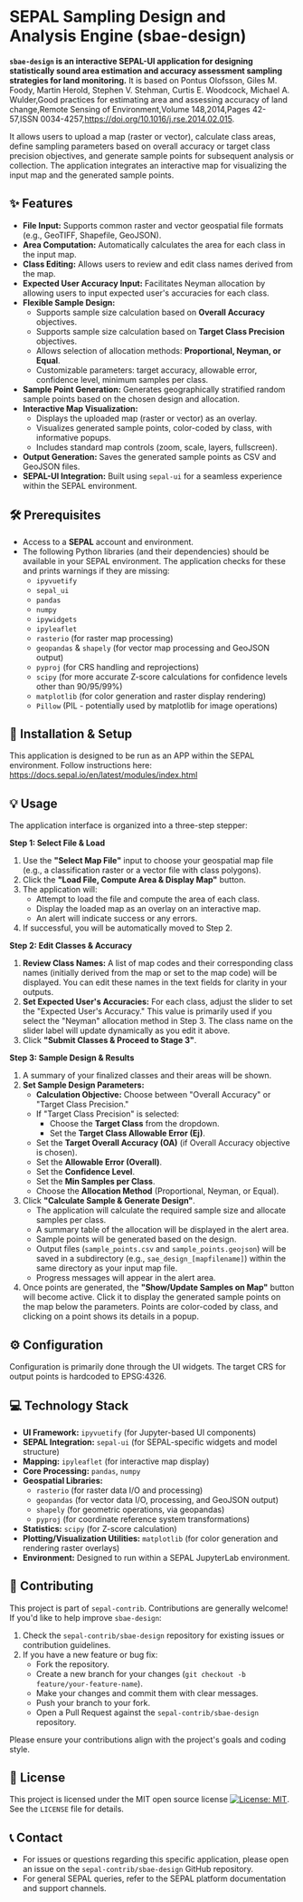 # SEPAL Sampling Design and Analysis Engine (sbae-design)

**`sbae-design` is an interactive SEPAL-UI application for designing statistically sound area estimation and accuracy assessment sampling strategies for land monitoring.** It is based on Pontus Olofsson, Giles M. Foody, Martin Herold, Stephen V. Stehman, Curtis E. Woodcock, Michael A. Wulder,Good practices for estimating area and assessing accuracy of land change,Remote Sensing of Environment,Volume 148,2014,Pages 42-57,ISSN 0034-4257,https://doi.org/10.1016/j.rse.2014.02.015. 

It allows users to upload a map (raster or vector), calculate class areas, define sampling parameters based on overall accuracy or target class precision objectives, and generate sample points for subsequent analysis or collection. The application integrates an interactive map for visualizing the input map and the generated sample points.

## ✨ Features

* **File Input:** Supports common raster and vector geospatial file formats (e.g., GeoTIFF, Shapefile, GeoJSON).
* **Area Computation:** Automatically calculates the area for each class in the input map.
* **Class Editing:** Allows users to review and edit class names derived from the map.
* **Expected User Accuracy Input:** Facilitates Neyman allocation by allowing users to input expected user's accuracies for each class.
* **Flexible Sample Design:**
    * Supports sample size calculation based on **Overall Accuracy** objectives.
    * Supports sample size calculation based on **Target Class Precision** objectives.
    * Allows selection of allocation methods: **Proportional, Neyman, or Equal**.
    * Customizable parameters: target accuracy, allowable error, confidence level, minimum samples per class.
* **Sample Point Generation:** Generates geographically stratified random sample points based on the chosen design and allocation.
* **Interactive Map Visualization:**
    * Displays the uploaded map (raster or vector) as an overlay.
    * Visualizes generated sample points, color-coded by class, with informative popups.
    * Includes standard map controls (zoom, scale, layers, fullscreen).
* **Output Generation:** Saves the generated sample points as CSV and GeoJSON files.
* **SEPAL-UI Integration:** Built using `sepal-ui` for a seamless experience within the SEPAL environment.

## 🛠️ Prerequisites

* Access to a **SEPAL** account and environment.
* The following Python libraries (and their dependencies) should be available in your SEPAL environment. The application checks for these and prints warnings if they are missing:
    * `ipyvuetify`
    * `sepal_ui`
    * `pandas`
    * `numpy`
    * `ipywidgets`
    * `ipyleaflet`
    * `rasterio` (for raster map processing)
    * `geopandas` & `shapely` (for vector map processing and GeoJSON output)
    * `pyproj` (for CRS handling and reprojections)
    * `scipy` (for more accurate Z-score calculations for confidence levels other than 90/95/99%)
    * `matplotlib` (for color generation and raster display rendering)
    * `Pillow` (PIL - potentially used by matplotlib for image operations)

## 🚀 Installation & Setup

This application is designed to be run as an APP within the SEPAL environment.
Follow instructions here: https://docs.sepal.io/en/latest/modules/index.html

## 💡 Usage

The application interface is organized into a three-step stepper:

**Step 1: Select File & Load**
1.  Use the **"Select Map File"** input to choose your geospatial map file (e.g., a classification raster or a vector file with class polygons).
2.  Click the **"Load File, Compute Area & Display Map"** button.
3.  The application will:
    * Attempt to load the file and compute the area of each class.
    * Display the loaded map as an overlay on an interactive map.
    * An alert will indicate success or any errors.
4.  If successful, you will be automatically moved to Step 2.

**Step 2: Edit Classes & Accuracy**
1.  **Review Class Names:** A list of map codes and their corresponding class names (initially derived from the map or set to the map code) will be displayed. You can edit these names in the text fields for clarity in your outputs.
2.  **Set Expected User's Accuracies:** For each class, adjust the slider to set the "Expected User's Accuracy." This value is primarily used if you select the "Neyman" allocation method in Step 3. The class name on the slider label will update dynamically as you edit it above.
3.  Click **"Submit Classes & Proceed to Stage 3"**.

**Step 3: Sample Design & Results**
1.  A summary of your finalized classes and their areas will be shown.
2.  **Set Sample Design Parameters:**
    * **Calculation Objective:** Choose between "Overall Accuracy" or "Target Class Precision."
    * If "Target Class Precision" is selected:
        * Choose the **Target Class** from the dropdown.
        * Set the **Target Class Allowable Error (Ej)**.
    * Set the **Target Overall Accuracy (OA)** (if Overall Accuracy objective is chosen).
    * Set the **Allowable Error (Overall)**.
    * Set the **Confidence Level**.
    * Set the **Min Samples per Class**.
    * Choose the **Allocation Method** (Proportional, Neyman, or Equal).
3.  Click **"Calculate Sample & Generate Design"**.
    * The application will calculate the required sample size and allocate samples per class.
    * A summary table of the allocation will be displayed in the alert area.
    * Sample points will be generated based on the design.
    * Output files (`sample_points.csv` and `sample_points.geojson`) will be saved in a subdirectory (e.g., `sae_design_[mapfilename]`) within the same directory as your input map file.
    * Progress messages will appear in the alert area.
4.  Once points are generated, the **"Show/Update Samples on Map"** button will become active. Click it to display the generated sample points on the map below the parameters. Points are color-coded by class, and clicking on a point shows its details in a popup.

## ⚙️ Configuration

Configuration is primarily done through the UI widgets. The target CRS for output points is hardcoded to EPSG:4326.

## 💻 Technology Stack

* **UI Framework:** `ipyvuetify` (for Jupyter-based UI components)
* **SEPAL Integration:** `sepal-ui` (for SEPAL-specific widgets and model structure)
* **Mapping:** `ipyleaflet` (for interactive map display)
* **Core Processing:** `pandas`, `numpy`
* **Geospatial Libraries:**
    * `rasterio` (for raster data I/O and processing)
    * `geopandas` (for vector data I/O, processing, and GeoJSON output)
    * `shapely` (for geometric operations, via geopandas)
    * `pyproj` (for coordinate reference system transformations)
* **Statistics:** `scipy` (for Z-score calculation)
* **Plotting/Visualization Utilities:** `matplotlib` (for color generation and rendering raster overlays)
* **Environment:** Designed to run within a SEPAL JupyterLab environment.

## 🤝 Contributing

This project is part of `sepal-contrib`. Contributions are generally welcome! If you'd like to help improve `sbae-design`:

1.  Check the `sepal-contrib/sbae-design` repository for existing issues or contribution guidelines.
2.  If you have a new feature or bug fix:
    * Fork the repository.
    * Create a new branch for your changes (`git checkout -b feature/your-feature-name`).
    * Make your changes and commit them with clear messages.
    * Push your branch to your fork.
    * Open a Pull Request against the `sepal-contrib/sbae-design` repository.

Please ensure your contributions align with the project's goals and coding style.

## 📄 License

This project is licensed under the MIT open source license [![License: MIT](https://img.shields.io/badge/License-MIT-yellow.svg)](https://opensource.org/licenses/MIT). See the `LICENSE` file for details.

## 📞 Contact

* For issues or questions regarding this specific application, please open an issue on the `sepal-contrib/sbae-design` GitHub repository.
* For general SEPAL queries, refer to the SEPAL platform documentation and support channels.
